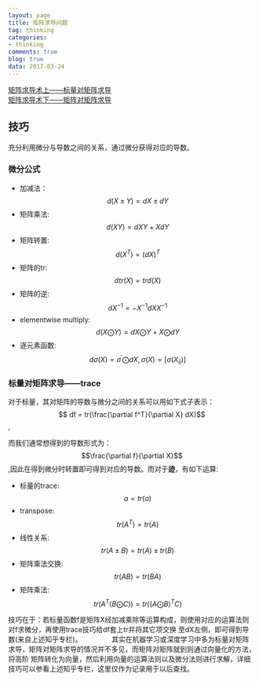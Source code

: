 ```yaml
---
layout: page
title: 矩阵求导问题
tag: thinking
categories: 
- thinking
comments: true
blog: true
data: 2017-03-24
---  
```


[矩阵求导术上——标量对矩阵求导](https://zhuanlan.zhihu.com/p/24709748)  
[矩阵求导术下——矩阵对矩阵求导](https://zhuanlan.zhihu.com/p/24863977)


## 技巧　　
充分利用微分与导数之间的关系，通过微分获得对应的导数。　　
### 微分公式　　
* 加减法： $$d(X \pm Y) = dX \pm dY$$  
* 矩阵乘法: $$d(XY) = dXY + XdY$$  
* 矩阵转置: $$d(X^T) = (dX)^T$$  
* 矩阵的tr: $$dtr(X) = trd(X)$$  
* 矩阵的逆: $$dX^{-1} = -X^{-1}dXX^{-1}$$    
* elementwise multiply: $$d(X \bigodot Y) = dX \bigodot Y + X \bigodot dY$$  
* 逐元素函数: $$d\sigma(X) = \sigma^{'} \bigodot dX, \sigma(X) = [\sigma(X_{ij})]$$  
 

### 标量对矩阵求导——trace  
对于标量，其对矩阵的导数与微分之间的关系可以用如下式子表示：　　
$$ df = tr(\frac{\partial f^T}{\partial X} dX)$$,  

而我们通常想得到的导数形式为：$$\frac{\partial f}{\partial X}$$,因此在得到微分时转置即可得到对应的导数。而对于**迹**，有如下运算:   
* 标量的trace: $$a = tr(a)$$  
* transpose: $$tr(A^T) = tr(A)$$  
* 线性关系: $$tr(A \pm B) = tr(A) \pm tr(B)$$  
* 矩阵乘法交换: $$tr(AB) = tr(BA)$$  
* 矩阵乘法: $$ tr(A^{T}(B \bigodot C)) = tr((A \bigodot B)^T C)$$

技巧在于：若标量函数f是矩阵X经加减乘除等运算构成，则使用对应的运算法则对f求微分，再使用trace技巧给df套上tr并将其它项交换
至dX左侧，即可得到导数(来自上述知乎专栏)。　
　
　　
其实在机器学习或深度学习中多为标量对矩阵求导，矩阵对矩阵求导的情况并不多见，而矩阵对矩阵就到则通过向量化的方法，将高阶
矩阵转化为向量，然后利用向量的运算法则以及微分法则进行求解，详细技巧可以参看上述知乎专栏，这里仅作为记录用于以后查找。
　　

